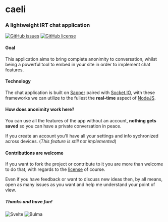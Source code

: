 # caeli
### A lightweight IRT chat application

[![GitHub issues](https://img.shields.io/github/issues/sinisimattia/caeli?color=purple&style=for-the-badge)](https://github.com/sinisimattia/caeli/issues)
[![GitHub license](https://img.shields.io/github/license/sinisimattia/caeli?style=for-the-badge)](https://github.com/sinisimattia/caeli/blob/master/LICENSE)


#### Goal

This application aims to bring complete anonimity to conversation, whilst being a powerful tool to embed in your site in order to implement chat features.

#### Technology

The chat application is built on [Sapper](https://sapper.svelte.dev) paired with [Socket.IO](https://socket.io), with these frameworks we can utilize to the fullest the **real-time** aspect of [NodeJS](https://nodejs.org).

#### How does anonimity work here?

You can use all the features of the app without an account, **nothing gets saved** so you can have a private conversation in peace.

If you create an account you'll have all your settings and info sychronized across devices.
(*This feature is still not implemented*)

#### Contributions are welcome

If you want to fork the project or contribute to it you are more than welcome to do that, with regards to the [license](LICENSE) of course.

Even if you have feedback or want to discuss new ideas then, by all means, open as many issues as you want and help me understand your point of view.

##### Thanks and have fun!

![Svelte](https://img.shields.io/badge/powered%20by-svelte-gray?style=for-the-badge&logo=svelte)
![Bulma](https://img.shields.io/badge/styled%20with-bulma-gray?style=for-the-badge&logo=bulma)
